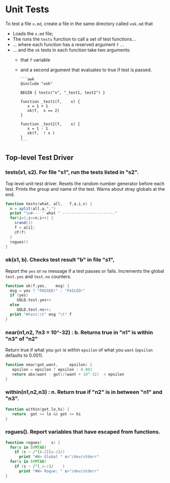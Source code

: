 # Unit Tests

To test a file `x.md`, create a file in
the same directory called `xok.md` that

- Loads the `x.md` file;
- The runs the `tests` function to call a set of test functions...
- ... where each function has a reserved argument `f` ...
- ... and the `ok` tests in each function take two arguments:
  - that `f` variable
  - and a second argument that evaluates to true if test is passed.

        ```awk
        @include "xok"
        
        BEGIN { tests("x", "_test1, test2") }

        function _test1(f,    x) {
           x = 1 + 1
           ok(f,  x == 2)
        }

        function _test2(f,    x) {
           x = 1 - 1 
           ok(f,  ! x )
        }
        ```

## Top-level Test Driver
### tests(s1, s2). For file "s1", run the tests listed in "s2".
Top level unit-test driver.  Resets the random number generator
before each test.  Prints the group and name of the test.
Warns about stray globals at the end.
```awk
function tests(what, all,   f,a,i,n) {
  n = split(all,a,",")
  print "\n#--- " what " -----------------------"
  for(i=1;i<=n;i++) { 
    srand(1)
    f = a[i]; 
    @f(f) 
  }
  rogues()
}
```

### ok(s1, b).  Checks test result "b" in file "s1",
Report the `yes` or `no` message if a test passes or fails.
Increments the global `test.yes` and `test.no` counters.
```awk
function ok(f,yes,    msg) {
  msg = yes ? "PASSED!" : "FAILED!"
  if (yes) 
     GOLD.test.yes++ 
  else
     GOLD.test.no++;
  print "#test:\t" msg "\t" f
}
```

### near(n1,n2, ?n3 = 10^-32) : b. Returns true in "n1" is within "n3" of "n2" 
Return true if what you `got` is within `epsilon` of
what you `want` (`epsilon` defaults to 0.001).
```awk
function near(got,want,     epsilon) {
   epsilon = epsilon ? epsilon : 0.001
   return abs(want - got)/(want + 10^-32)  < epsilon
}
```

### within(n1,n2,n3) : n.  Return true if "n2" is in between "n1" and "n3".
```awk
function within(got,lo,hi) { 
   return  got >= lo && got <= hi
}
```

### rogues().  Report variables that have escaped from functions.
```awk
function rogues(    s) {
  for(s in SYMTAB) 
    if (s ~ /^[A-Z][a-z]/) 
      print "#W> Global " s>"/dev/stderr"
  for(s in SYMTAB) 
    if (s ~ /^[_a-z]/    ) 
      print "#W> Rogue: " s>"/dev/stderr"
}
```
